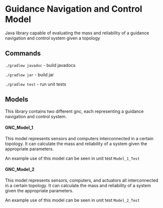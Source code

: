 # Guidance Navigation and Control Model

Java library capable of evaluating the mass and reliability of a guidance navigation and control system given a topology

## Commands
`./gradlew javadoc` - build javadocs

`./gradlew jar` - build jar

`./gradlew test` - run unit tests


## Models

This library contains two different gnc, each representing a guidance navigation and control system.


#### GNC_Model_1

This model represents sensors and computers interconnected in a certain topology.
It can calculate the mass and reliability of a system given the appropriate parameters. 

An example use of this model can be seen in unit test `Model_1_Test`


#### GNC_Model_2

This model represents sensors, computers, and actuators all interconnected in a certain topology. 
It can calculate the mass and reliability of a system given the appropriate parameters. 

An example use of this model can be seen in unit test `Model_2_Test`
